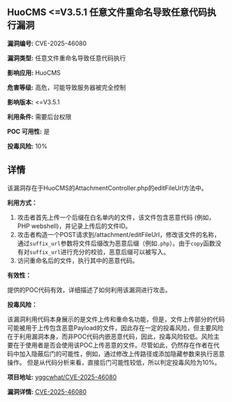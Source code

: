 ## HuoCMS <=V3.5.1 任意文件重命名导致任意代码执行漏洞

**漏洞编号:** CVE-2025-46080

**漏洞类型:** 任意文件重命名导致任意代码执行

**影响应用:** HuoCMS

**危害等级:** 高危，可能导致服务器被完全控制

**影响版本:** <=V3.5.1

**利用条件:** 需要后台权限

**POC 可用性:** 是

**投毒风险:** 10%

## 详情

该漏洞存在于HuoCMS的AttachmentController.php的editFileUrl方法中。

**利用方式：**

1.  攻击者首先上传一个后缀在白名单内的文件，该文件包含恶意代码 (例如，PHP webshell)，并记录上传后的文件ID。
2.  攻击者构造一个POST请求到/attachment/editFileUrl，修改该文件的名称，通过`suffix_url`参数将文件后缀改为恶意后缀（例如`.php`）。由于`copy`函数没有对`suffix_url`进行充分的校验，恶意后缀可以被写入。
3. 访问重命名后的文件，执行其中的恶意代码。

**有效性：**

提供的POC代码有效，详细描述了如何利用该漏洞进行攻击。

**投毒风险：**

该漏洞利用代码本身展示的是文件上传和重命名功能，但是，文件上传部分的代码可能被用于上传包含恶意Payload的文件，因此存在一定的投毒风险，但主要风险在于利用漏洞本身，而非POC代码内嵌恶意代码，因此，投毒风险较低。风险主要在于使用者是否会使用该POC上传恶意的文件。尽管如此，仍然存在作者在代码中加入隐蔽后门的可能性，例如，通过修改上传路径或添加隐藏参数来执行恶意操作。 但是从代码分析来看，直接后门可能性较低，所以判定投毒风险为10%。

**项目地址:** [yggcwhat/CVE-2025-46080](https://github.com/yggcwhat/CVE-2025-46080)

**漏洞详情:** [CVE-2025-46080](https://nvd.nist.gov/vuln/detail/CVE-2025-46080)